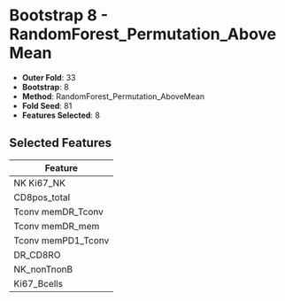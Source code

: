 # Bootstrap 8 - RandomForest_Permutation_AboveMean

- **Outer Fold**: 33
- **Bootstrap**: 8
- **Method**: RandomForest_Permutation_AboveMean
- **Fold Seed**: 81
- **Features Selected**: 8

## Selected Features

| Feature |
|---------|
| NK Ki67_NK |
| CD8pos_total |
| Tconv memDR_Tconv |
| Tconv memDR_mem |
| Tconv memPD1_Tconv |
| DR_CD8RO |
| NK_nonTnonB |
| Ki67_Bcells |
